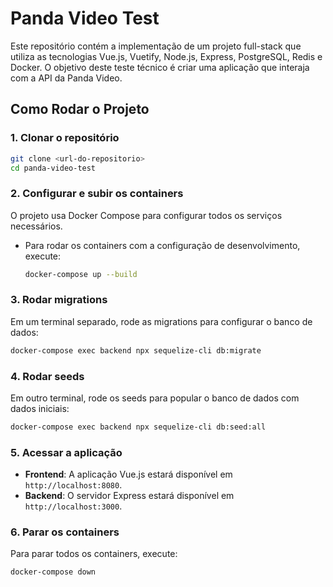 
# Panda Video Test

Este repositório contém a implementação de um projeto full-stack que utiliza as tecnologias Vue.js, Vuetify, Node.js, Express, PostgreSQL, Redis e Docker. O objetivo deste teste técnico é criar uma aplicação que interaja com a API da Panda Video.

## Como Rodar o Projeto

### 1. Clonar o repositório
```bash
git clone <url-do-repositorio>
cd panda-video-test
```

### 2. Configurar e subir os containers
O projeto usa Docker Compose para configurar todos os serviços necessários.

- Para rodar os containers com a configuração de desenvolvimento, execute:
  ```bash
  docker-compose up --build
  ```

### 3. Rodar migrations
Em um terminal separado, rode as migrations para configurar o banco de dados:
```bash
docker-compose exec backend npx sequelize-cli db:migrate
```

### 4. Rodar seeds
Em outro terminal, rode os seeds para popular o banco de dados com dados iniciais:
```bash
docker-compose exec backend npx sequelize-cli db:seed:all
```

### 5. Acessar a aplicação

- **Frontend**: A aplicação Vue.js estará disponível em `http://localhost:8080`.
- **Backend**: O servidor Express estará disponível em `http://localhost:3000`.

### 6. Parar os containers

Para parar todos os containers, execute:
```bash
docker-compose down
```
